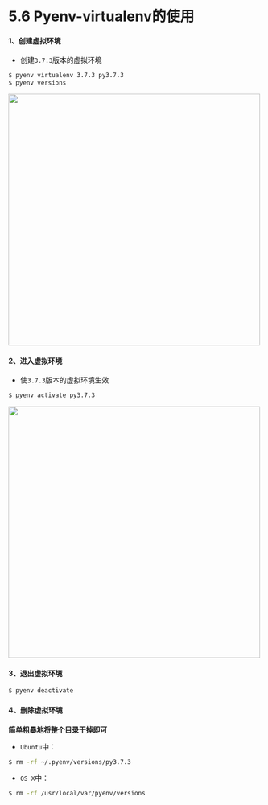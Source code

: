 # 5.6 Pyenv-virtualenv的使用



#### 1、创建虚拟环境

- 创建`3.7.3`版本的虚拟环境

```bash
$ pyenv virtualenv 3.7.3 py3.7.3 
$ pyenv versions  
```

<img src="https://tva1.sinaimg.cn/large/006y8mN6gy1g7am9utul4j31dc0gigt8.jpg" width="500" >



#### 2、进入虚拟环境

- 使`3.7.3`版本的虚拟环境生效

```bash
$ pyenv activate py3.7.3
```

<img src="https://tva1.sinaimg.cn/large/006y8mN6gy1g7amedjphpj31d405gacx.jpg" width="500" >



#### 3、退出虚拟环境

```bash
$ pyenv deactivate
```



#### 4、删除虚拟环境

**简单粗暴地将整个目录干掉即可**

- `Ubuntu`中：

```bash
$ rm -rf ~/.pyenv/versions/py3.7.3
```

- `OS X`中：

```bash
$ rm -rf /usr/local/var/pyenv/versions
```

